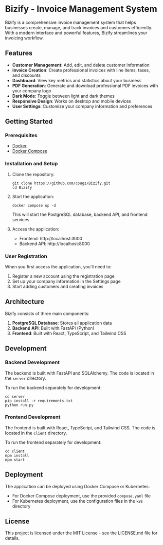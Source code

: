 # Bizify - Invoice Management System

Bizify is a comprehensive invoice management system that helps businesses create, manage, and track invoices and customers efficiently. With a modern interface and powerful features, Bizify streamlines your invoicing workflow.

## Features

- **Customer Management**: Add, edit, and delete customer information
- **Invoice Creation**: Create professional invoices with line items, taxes, and discounts
- **Dashboard**: View key metrics and statistics about your business
- **PDF Generation**: Generate and download professional PDF invoices with your company logo
- **Dark Mode**: Toggle between light and dark themes
- **Responsive Design**: Works on desktop and mobile devices
- **User Settings**: Customize your company information and preferences

## Getting Started

### Prerequisites

- [Docker](https://docs.docker.com/get-docker/)
- [Docker Compose](https://docs.docker.com/compose/install/)

### Installation and Setup

1. Clone the repository:
   ```
   git clone https://github.com/cougz/Bizify.git
   cd Bizify
   ```

2. Start the application:
   ```
   docker compose up -d
   ```

   This will start the PostgreSQL database, backend API, and frontend services.

3. Access the application:
   - Frontend: http://localhost:3000
   - Backend API: http://localhost:8000

### User Registration

When you first access the application, you'll need to:

1. Register a new account using the registration page
2. Set up your company information in the Settings page
3. Start adding customers and creating invoices

## Architecture

Bizify consists of three main components:

1. **PostgreSQL Database**: Stores all application data
2. **Backend API**: Built with FastAPI (Python)
3. **Frontend**: Built with React, TypeScript, and Tailwind CSS

## Development

### Backend Development

The backend is built with FastAPI and SQLAlchemy. The code is located in the `server` directory.

To run the backend separately for development:

```
cd server
pip install -r requirements.txt
python run.py
```

### Frontend Development

The frontend is built with React, TypeScript, and Tailwind CSS. The code is located in the `client` directory.

To run the frontend separately for development:

```
cd client
npm install
npm start
```

## Deployment

The application can be deployed using Docker Compose or Kubernetes:

- For Docker Compose deployment, use the provided `compose.yaml` file
- For Kubernetes deployment, use the configuration files in the `k8s` directory

## License

This project is licensed under the MIT License - see the LICENSE.md file for details.
